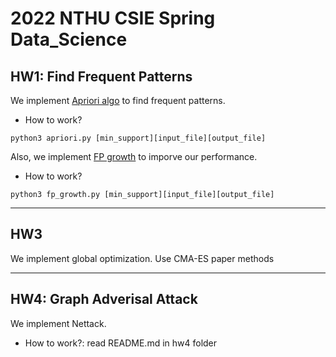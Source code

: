 # 2022 NTHU CSIE Spring Data_Science

## HW1: Find Frequent Patterns
We implement [Apriori algo](https://www.geeksforgeeks.org/apriori-algorithm/amp/) to find frequent patterns.

- How to work?
```
python3 apriori.py [min_support][input_file][output_file]
```

Also, we implement [FP growth](https://towardsdatascience.com/fp-growth-frequent-pattern-generation-in-data-mining-with-python-implementation-244e561ab1c3) to imporve our performance.

- How to work?
```
python3 fp_growth.py [min_support][input_file][output_file]
```

---

## HW3
We implement global optimization. Use CMA-ES paper methods

---

## HW4: Graph Adverisal Attack
We implement Nettack.

- How to work?: read README.md in hw4 folder
